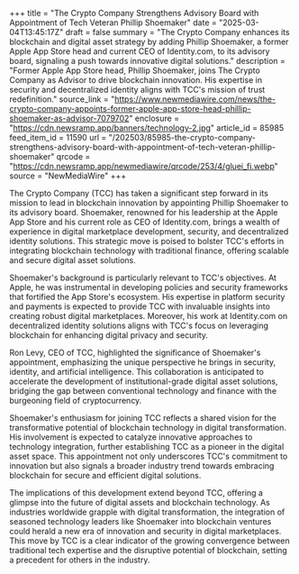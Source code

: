 +++
title = "The Crypto Company Strengthens Advisory Board with Appointment of Tech Veteran Phillip Shoemaker"
date = "2025-03-04T13:45:17Z"
draft = false
summary = "The Crypto Company enhances its blockchain and digital asset strategy by adding Phillip Shoemaker, a former Apple App Store head and current CEO of Identity.com, to its advisory board, signaling a push towards innovative digital solutions."
description = "Former Apple App Store head, Phillip Shoemaker, joins The Crypto Company as Advisor to drive blockchain innovation. His expertise in security and decentralized identity aligns with TCC's mission of trust redefinition."
source_link = "https://www.newmediawire.com/news/the-crypto-company-appoints-former-apple-app-store-head-phillip-shoemaker-as-advisor-7079702"
enclosure = "https://cdn.newsramp.app/banners/technology-2.jpg"
article_id = 85985
feed_item_id = 11590
url = "/202503/85985-the-crypto-company-strengthens-advisory-board-with-appointment-of-tech-veteran-phillip-shoemaker"
qrcode = "https://cdn.newsramp.app/newmediawire/qrcode/253/4/gluei_fi.webp"
source = "NewMediaWire"
+++

<p>The Crypto Company (TCC) has taken a significant step forward in its mission to lead in blockchain innovation by appointing Phillip Shoemaker to its advisory board. Shoemaker, renowned for his leadership at the Apple App Store and his current role as CEO of Identity.com, brings a wealth of experience in digital marketplace development, security, and decentralized identity solutions. This strategic move is poised to bolster TCC's efforts in integrating blockchain technology with traditional finance, offering scalable and secure digital asset solutions.</p><p>Shoemaker's background is particularly relevant to TCC's objectives. At Apple, he was instrumental in developing policies and security frameworks that fortified the App Store's ecosystem. His expertise in platform security and payments is expected to provide TCC with invaluable insights into creating robust digital marketplaces. Moreover, his work at Identity.com on decentralized identity solutions aligns with TCC's focus on leveraging blockchain for enhancing digital privacy and security.</p><p>Ron Levy, CEO of TCC, highlighted the significance of Shoemaker's appointment, emphasizing the unique perspective he brings in security, identity, and artificial intelligence. This collaboration is anticipated to accelerate the development of institutional-grade digital asset solutions, bridging the gap between conventional technology and finance with the burgeoning field of cryptocurrency.</p><p>Shoemaker's enthusiasm for joining TCC reflects a shared vision for the transformative potential of blockchain technology in digital transformation. His involvement is expected to catalyze innovative approaches to technology integration, further establishing TCC as a pioneer in the digital asset space. This appointment not only underscores TCC's commitment to innovation but also signals a broader industry trend towards embracing blockchain for secure and efficient digital solutions.</p><p>The implications of this development extend beyond TCC, offering a glimpse into the future of digital assets and blockchain technology. As industries worldwide grapple with digital transformation, the integration of seasoned technology leaders like Shoemaker into blockchain ventures could herald a new era of innovation and security in digital marketplaces. This move by TCC is a clear indicator of the growing convergence between traditional tech expertise and the disruptive potential of blockchain, setting a precedent for others in the industry.</p>